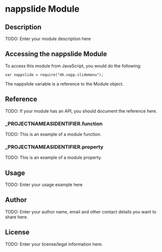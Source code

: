 # nappslide Module

## Description

TODO: Enter your module description here

## Accessing the nappslide Module

To access this module from JavaScript, you would do the following:

	var nappslide = require("dk.napp.slidemenu");

The nappslide variable is a reference to the Module object.	

## Reference

TODO: If your module has an API, you should document
the reference here.

### ___PROJECTNAMEASIDENTIFIER__.function

TODO: This is an example of a module function.

### ___PROJECTNAMEASIDENTIFIER__.property

TODO: This is an example of a module property.

## Usage

TODO: Enter your usage example here

## Author

TODO: Enter your author name, email and other contact
details you want to share here. 

## License

TODO: Enter your license/legal information here.
